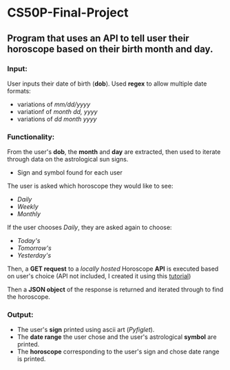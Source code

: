 # CS50P-Final-Project

## Program that uses an API to tell user their horoscope based on their birth month and day.

### Input:
User inputs their date of birth (**dob**). Used **regex** to allow multiple date formats:
- variations of *mm/dd/yyyy*
- variationf of *month dd, yyyy*
- variations of *dd month yyyy*

### Functionality:
From the user's **dob**, the **month** and **day** are extracted, then used to iterate through data on the astrological sun signs.
- Sign and symbol found for each user

The user is asked which horoscope they would like to see:
- *Daily*
- *Weekly*
- *Monthly*

If the user chooses *Daily*, they are asked again to choose:
- *Today's*
- *Tomorrow's*
- *Yesterday's*

Then, a **GET request** to a *locally hosted* Horoscope **API** is executed based on user's choice 
(API not included, I created it using this [tutorial](https://www.freecodecamp.org/news/python-project-build-an-api-with-beautiful-soup-and-flask/))

Then a **JSON object** of the response is returned and iterated through to find the horoscope.

### Output:
- The user's **sign** printed using ascii art (*Pyfiglet*).
- The **date range** the user chose and the user's astrological **symbol** are printed.
- The **horoscope** corresponding to the user's sign and chose date range is printed.
